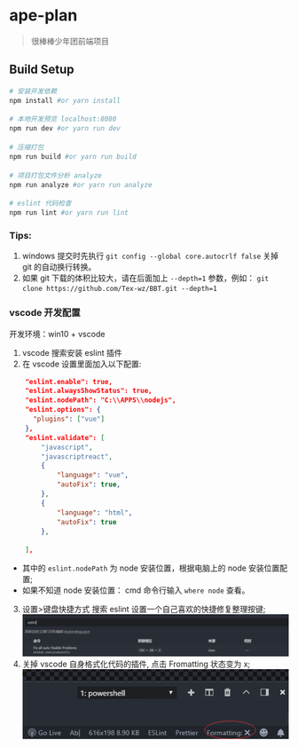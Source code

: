 # ape-plan

> 很棒棒少年团前端项目

## Build Setup

``` bash
# 安装开发依赖
npm install #or yarn install

# 本地开发预览 localhost:8080
npm run dev #or yarn run dev

# 压缩打包
npm run build #or yarn run build

# 项目打包文件分析 analyze
npm run analyze #or yarn run analyze

# eslint 代码检查
npm run lint #or yarn run lint

```

### Tips:
1. windows 提交时先执行 `git config --global core.autocrlf false` 关掉 git 的自动换行转换。
2. 如果 git 下载的体积比较大，请在后面加上 `--depth=1` 参数，例如：
`git clone https://github.com/Tex-wz/BBT.git --depth=1`

### vscode 开发配置

开发环境：win10 + vscode

1. vscode 搜索安装 eslint 插件
2. 在 vscode 设置里面加入以下配置:
```json
    "eslint.enable": true,
    "eslint.alwaysShowStatus": true,
    "eslint.nodePath": "C:\\APPS\\nodejs",
    "eslint.options": {
      "plugins": ["vue"]
    },
    "eslint.validate": [
        "javascript",
        "javascriptreact",
        {
            "language": "vue",
            "autoFix": true,
        },
        {
            "language": "html",
            "autoFix": true
        },

    ],
```
  * 其中的 `eslint.nodePath` 为 node 安装位置，根据电脑上的 node 安装位置配置;
  * 如果不知道 node 安装位置： cmd 命令行输入 `where node` 查看。

3. 设置>键盘快捷方式 搜索 eslint 设置一个自己喜欢的快捷修复整理按键;
![快捷键](./docs/images/20180524103540.png)
4. 关掉 vscode 自身格式化代码的插件, 点击 Fromatting  状态变为 x;
![关掉格式化代码](./docs/images/20180524103429.png)
